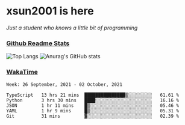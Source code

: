# xsun2001 is here

*Just a student who knows a little bit of programming*

### [Github Readme Stats](https://github.com/anuraghazra/github-readme-stats)

![Top Langs](https://github-readme-stats.vercel.app/api/top-langs/?username=xsun2001&layout=compact&theme=radical) ![Anurag's GitHub stats](https://github-readme-stats.vercel.app/api?username=xsun2001&show_icons=true&theme=radical)

### [WakaTime](https://wakatime.com)

<!--START_SECTION:waka-->
```text
Week: 26 September, 2021 - 02 October, 2021

TypeScript   13 hrs 21 mins  ███████████████▒░░░░░░░░░   61.61 % 
Python       3 hrs 30 mins   ████░░░░░░░░░░░░░░░░░░░░░   16.16 % 
JSON         1 hr 11 mins    █▒░░░░░░░░░░░░░░░░░░░░░░░   05.46 % 
YAML         1 hr 9 mins     █▒░░░░░░░░░░░░░░░░░░░░░░░   05.31 % 
Git          31 mins         ▓░░░░░░░░░░░░░░░░░░░░░░░░   02.39 % 
```
<!--END_SECTION:waka-->
